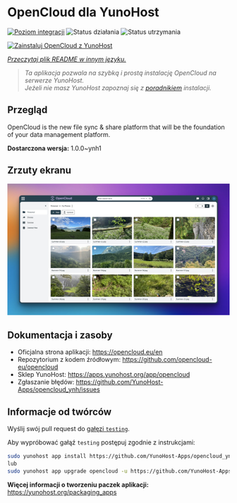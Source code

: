 <!--
To README zostało automatycznie wygenerowane przez <https://github.com/YunoHost/apps/tree/master/tools/readme_generator>
Nie powinno być ono edytowane ręcznie.
-->

# OpenCloud dla YunoHost

[![Poziom integracji](https://apps.yunohost.org/badge/integration/opencloud)](https://ci-apps.yunohost.org/ci/apps/opencloud/)
![Status działania](https://apps.yunohost.org/badge/state/opencloud)
![Status utrzymania](https://apps.yunohost.org/badge/maintained/opencloud)

[![Zainstaluj OpenCloud z YunoHost](https://install-app.yunohost.org/install-with-yunohost.svg)](https://install-app.yunohost.org/?app=opencloud)

*[Przeczytaj plik README w innym języku.](./ALL_README.md)*

> *Ta aplikacja pozwala na szybką i prostą instalację OpenCloud na serwerze YunoHost.*  
> *Jeżeli nie masz YunoHost zapoznaj się z [poradnikiem](https://yunohost.org/install) instalacji.*

## Przegląd

OpenCloud is the new file sync & share platform that will be the foundation of your data management platform.

**Dostarczona wersja:** 1.0.0~ynh1

## Zrzuty ekranu

![Zrzut ekranu z OpenCloud](./doc/screenshots/screenshot.jpg)

## Dokumentacja i zasoby

- Oficjalna strona aplikacji: <https://opencloud.eu/en>
- Repozytorium z kodem źródłowym: <https://github.com/opencloud-eu/opencloud>
- Sklep YunoHost: <https://apps.yunohost.org/app/opencloud>
- Zgłaszanie błędów: <https://github.com/YunoHost-Apps/opencloud_ynh/issues>

## Informacje od twórców

Wyślij swój pull request do [gałęzi `testing`](https://github.com/YunoHost-Apps/opencloud_ynh/tree/testing).

Aby wypróbować gałąź `testing` postępuj zgodnie z instrukcjami:

```bash
sudo yunohost app install https://github.com/YunoHost-Apps/opencloud_ynh/tree/testing --debug
lub
sudo yunohost app upgrade opencloud -u https://github.com/YunoHost-Apps/opencloud_ynh/tree/testing --debug
```

**Więcej informacji o tworzeniu paczek aplikacji:** <https://yunohost.org/packaging_apps>
